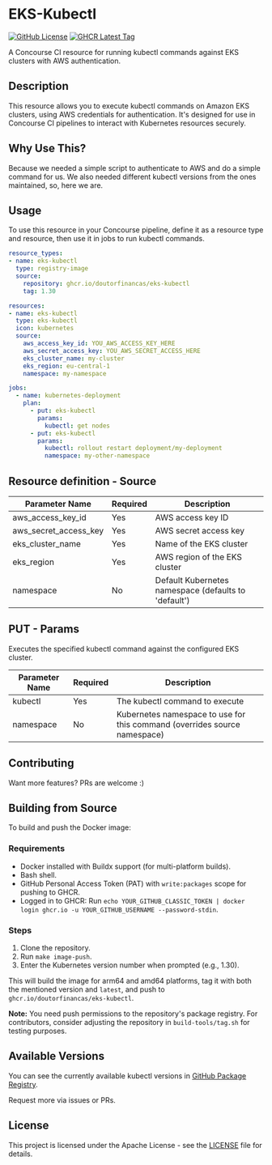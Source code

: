 # EKS-Kubectl

[![GitHub License](https://img.shields.io/github/license/doutorfinancas/eks-kubectl)](https://github.com/doutorfinancas/eks-kubectl/blob/master/LICENSE)
[![GHCR Latest Tag](https://ghcr-badge.egpl.dev/doutorfinancas/eks-kubectl/latest_tag)](https://github.com/doutorfinancas/eks-kubectl/pkgs/container/eks-kubectl)

A Concourse CI resource for running kubectl commands against EKS clusters with AWS authentication.

## Description

This resource allows you to execute kubectl commands on Amazon EKS clusters, using AWS credentials for authentication. It's designed for use in Concourse CI pipelines to interact with Kubernetes resources securely.

## Why Use This?

Because we needed a simple script to authenticate to AWS and do a simple command for us.
We also needed different kubectl versions from the ones maintained, so, here we are.

## Usage

To use this resource in your Concourse pipeline, define it as a resource type and resource, then use it in jobs to run kubectl commands.

```yaml
resource_types:
- name: eks-kubectl
  type: registry-image
  source:
    repository: ghcr.io/doutorfinancas/eks-kubectl
    tag: 1.30

resources:
- name: eks-kubectl
  type: eks-kubectl
  icon: kubernetes
  source:
    aws_access_key_id: YOU_AWS_ACCESS_KEY_HERE
    aws_secret_access_key: YOU_AWS_SECRET_ACCESS_HERE
    eks_cluster_name: my-cluster
    eks_region: eu-central-1
    namespace: my-namespace

jobs:
  - name: kubernetes-deployment
    plan:
      - put: eks-kubectl
        params:
          kubectl: get nodes
      - put: eks-kubectl
        params:
          kubectl: rollout restart deployment/my-deployment
          namespace: my-other-namespace
```

## Resource definition - Source

| Parameter Name        | Required | Description                                                                |
|-----------------------|----------|----------------------------------------------------------------------------|
| aws_access_key_id     | Yes      | AWS access key ID                                                          |
| aws_secret_access_key | Yes      | AWS secret access key                                                      |
| eks_cluster_name      | Yes      | Name of the EKS cluster                                                    |
| eks_region            | Yes      | AWS region of the EKS cluster                                              |
| namespace             | No       | Default Kubernetes namespace (defaults to 'default')                       |

## PUT - Params

Executes the specified kubectl command against the configured EKS cluster.

| Parameter Name | Required | Description                                                                                                                                  |
|----------------|----------|----------------------------------------------------------------------------------------------------------------------------------------------|
| kubectl        | Yes      | The kubectl command to execute                                                                                            |
| namespace      | No       | Kubernetes namespace to use for this command (overrides source namespace)                                                                    |

## Contributing

Want more features? PRs are welcome :)

## Building from Source

To build and push the Docker image:

### Requirements

- Docker installed with Buildx support (for multi-platform builds).
- Bash shell.
- GitHub Personal Access Token (PAT) with `write:packages` scope for pushing to GHCR.
- Logged in to GHCR: Run `echo YOUR_GITHUB_CLASSIC_TOKEN | docker login ghcr.io -u YOUR_GITHUB_USERNAME --password-stdin`.

### Steps

1. Clone the repository.
2. Run `make image-push`.
3. Enter the Kubernetes version number when prompted (e.g., 1.30).

This will build the image for arm64 and amd64 platforms, tag it with both the mentioned version and `latest`, and push to `ghcr.io/doutorfinancas/eks-kubectl`.

**Note:** You need push permissions to the repository's package registry. For contributors, consider adjusting the repository in `build-tools/tag.sh` for testing purposes.

## Available Versions

You can see the currently available kubectl versions in [GitHub Package Registry](https://github.com/doutorfinancas/eks-kubectl/pkgs/container/eks-kubectl).

Request more via issues or PRs.

## License

This project is licensed under the Apache License - see the [LICENSE](LICENSE) file for details.
